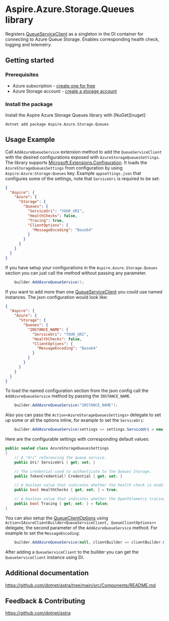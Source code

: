 # Aspire.Azure.Storage.Queues library

Registers [QueueServiceClient](https://learn.microsoft.com/dotnet/api/azure.storage.queues.queueserviceclient) as a singleton in the DI container for connecting to Azure Queue Storage. Enables corresponding health check, logging and telemetry.

## Getting started

### Prerequisites

- Azure subscription - [create one for free](https://azure.microsoft.com/free/)
- Azure Storage account - [create a storage account](https://learn.microsoft.com/azure/storage/common/storage-account-create)

### Install the package

Install the Aspire Azure Storage Queues library with [NuGet][nuget]:

```dotnetcli
dotnet add package Aspire.Azure.Storage.Queues
```

## Usage Example

Call `AddAzureQueueService` extension method to add the `QueueServiceClient` with the desired configurations exposed with `AzureStorageQueuesSettings`. The library supports [Microsoft.Extensions.Configuration](https://learn.microsoft.com/dotnet/api/microsoft.extensions.configuration). It loads the `AzureStorageQueuesSettings` from configuration by using `Aspire:Azure:Storage:Queues` key. Example `appsettings.json` that configures some of the settings, note that `ServiceUri` is required to be set:

```json
{
  "Aspire": {
    "Azure": {
      "Storage": {
        "Queues": {
          "ServiceUri": "YOUR_URI",
          "HealthChecks": false,
          "Tracing": true,
          "ClientOptions": {
            "MessageEncoding": "Base64"
          }
        }
      }
    }
  }
}
```

If you have setup your configurations in the `Aspire.Azure.Storage.Queues` section you can just call the method without passing any parameter.

```cs
    builder.AddAzureQueueService();
```

If you want to add more than one [QueueServiceClient](https://learn.microsoft.com/dotnet/api/azure.storage.queues.queueserviceclient) you could use named instances. The json configuration would look like: 

```json
{
  "Aspire": {
    "Azure": {
      "Storage": {
        "Queues": {
          "INSTANCE_NAME": {
            "ServiceUri": "YOUR_URI",
            "HealthChecks": false,
            "ClientOptions": {
              "MessageEncoding": "Base64"
            }
          }
        }
      }
    }
  }
}
```

To load the named configuration section from the json config call the `AddAzureQueueService` method by passing the `INSTANCE_NAME`.

```cs
    builder.AddAzureQueueService("INSTANCE_NAME");
```

Also you can pass the `Action<AzureStorageQueuesSettings>` delegate to set up some or all the options inline, for example to set the `ServiceUri`:

```cs
    builder.AddAzureQueueService(settings => settings.ServiceUri = new Uri("YOUR_SERVICE_URI"));
```

Here are the configurable settings with corresponding default values:

```cs
public sealed class AzureStorageQueuesSettings
{
    // A "Uri" referencing the queue service.
    public Uri? ServiceUri { get; set; }

    // The credential used to authenticate to the Queues Storage.
    public TokenCredential? Credential { get; set; }

    // A boolean value that indicates whether the health check is enabled or not.
    public bool HealthChecks { get; set; } = true;

    // A boolean value that indicates whether the OpenTelemetry tracing is enabled or not.
    public bool Tracing { get; set; } = false;
}
```

You can also setup the [QueueClientOptions](https://learn.microsoft.com/dotnet/api/azure.storage.queues.queueclientoptions) using `Action<IAzureClientBuilder<QueueServiceClient, QueueClientOptions>>` delegate, the second parameter of the `AddAzureQueueService` method. For example to set the `MessageEncoding`:

```cs
    builder.AddAzureQueueService(null, clientBuilder => clientBuilder.ConfigureOptions(options => options.MessageEncoding = QueueMessageEncoding.Base64));
```

After adding a `QueueServiceClient` to the builder you can get the `QueueServiceClient` instance using DI.

## Additional documentation

https://github.com/dotnet/astra/tree/main/src/Components/README.md

## Feedback & Contributing

https://github.com/dotnet/astra

